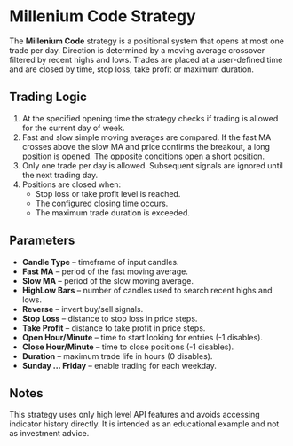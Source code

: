# Millenium Code Strategy

The **Millenium Code** strategy is a positional system that opens at most one trade per day. Direction is determined by a moving average crossover filtered by recent highs and lows. Trades are placed at a user-defined time and are closed by time, stop loss, take profit or maximum duration.

## Trading Logic

1. At the specified opening time the strategy checks if trading is allowed for the current day of week.
2. Fast and slow simple moving averages are compared. If the fast MA crosses above the slow MA and price confirms the breakout, a long position is opened. The opposite conditions open a short position.
3. Only one trade per day is allowed. Subsequent signals are ignored until the next trading day.
4. Positions are closed when:
   - Stop loss or take profit level is reached.
   - The configured closing time occurs.
   - The maximum trade duration is exceeded.

## Parameters

- **Candle Type** – timeframe of input candles.
- **Fast MA** – period of the fast moving average.
- **Slow MA** – period of the slow moving average.
- **HighLow Bars** – number of candles used to search recent highs and lows.
- **Reverse** – invert buy/sell signals.
- **Stop Loss** – distance to stop loss in price steps.
- **Take Profit** – distance to take profit in price steps.
- **Open Hour/Minute** – time to start looking for entries (-1 disables).
- **Close Hour/Minute** – time to close positions (-1 disables).
- **Duration** – maximum trade life in hours (0 disables).
- **Sunday ... Friday** – enable trading for each weekday.

## Notes

This strategy uses only high level API features and avoids accessing indicator history directly. It is intended as an educational example and not as investment advice.

